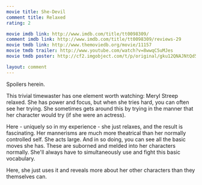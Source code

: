 ```yaml
---
movie title: She-Devil
comment title: Relaxed
rating: 2

movie imdb link: http://www.imdb.com/title/tt0098309/
comment imdb link: http://www.imdb.com/title/tt0098309/reviews-29
movie tmdb link: http://www.themoviedb.org/movie/11157
movie tmdb trailer: http://www.youtube.com/watch?v=8wwqC5uMJes
movie tmdb poster: http://cf2.imgobject.com/t/p/original/gku12QNAJNtQd5pOOFLO36PevSS.jpg

layout: comment
---
```


Spoilers herein.

This trivial timewaster has one element worth watching: Meryl Streep relaxed. She has power  and focus, but when she tries hard, you can often see her trying. She sometimes gets around  this by trying in the manner that her character would try (if she were an actress).

Here - uniquely so in my experience - she just relaxes, and the result is fascinating. Her  mannerisms are much more theatrical than her normally controlled self. She acts large. And  in so doing, you can see all the basic moves she has. These are suborned and melded into  her characters normally. She'll always have to simultaneously use and fight this basic  vocabulary. 

Here, she just uses it and reveals more about her other characters than they themselves can.